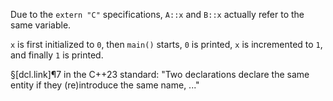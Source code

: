 Due to the `extern "C"` specifications, `A::x` and `B::x` actually refer to the same variable.

`x` is first initialized to `0`, then `main()` starts, `0` is printed, `x` is incremented to `1`, and finally `1` is printed.

§[dcl.link]¶7 in the C++23 standard:
"Two declarations declare the same entity if they (re)introduce the same name, ..."
